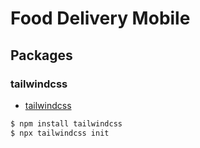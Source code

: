 # Food Delivery Mobile

## Packages

### tailwindcss
- [tailwindcss](https://tailwindcss.com/docs/installation)
```bash
$ npm install tailwindcss
$ npx tailwindcss init
```